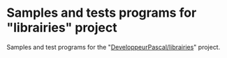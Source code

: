 # Samples and tests programs for "librairies" project

Samples and test programs for the "[DeveloppeurPascal/librairies](https://github.com/DeveloppeurPascal/librairies)" project.
